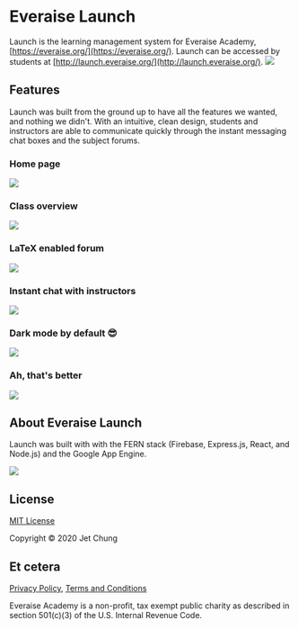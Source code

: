 # Everaise Launch

Launch is the learning management system for Everaise Academy, [https://everaise.org/](https://everaise.org/). Launch can be accessed by students at [http://launch.everaise.org/](http://launch.everaise.org/).
![](https://scontent.xx.fbcdn.net/v/t1.15752-9/104492656_214119173212387_2668032283884793060_n.png?_nc_cat=110&_nc_sid=b96e70&_nc_ohc=Zb-f9kKNb-4AX8-PzHe&_nc_ad=z-m&_nc_cid=0&_nc_ht=scontent.xx&oh=1fbb7277394fbf350c688b773ae036e4&oe=5F121429) 


## Features
Launch was built from the ground up to have all the features we wanted, and nothing we didn't. With an intuitive, clean design, students and instructors are able to communicate quickly through the instant messaging chat boxes and the subject forums.

### Home page
![](https://scontent.xx.fbcdn.net/v/t1.15752-9/104573988_772010456668193_1305286182518946085_n.png?_nc_cat=106&_nc_sid=b96e70&_nc_ohc=HmTHiVwGonkAX913fEY&_nc_ad=z-m&_nc_cid=0&_nc_ht=scontent.xx&oh=b1f3748aa995c14f442154c31bb90519&oe=5F0F3E6F)

### Class overview
![](https://scontent.xx.fbcdn.net/v/t1.15752-9/104573988_595599971339533_149461944457568371_n.png?_nc_cat=102&_nc_sid=b96e70&_nc_ohc=Uxt708TYtHIAX_y1-vH&_nc_ad=z-m&_nc_cid=0&_nc_ht=scontent.xx&oh=5886cd195e437bdd053cd712c49865a8&oe=5F0EFF25)

### LaTeX enabled forum
![](https://scontent.xx.fbcdn.net/v/t1.15752-9/104547017_631148551089236_1515013620827345643_n.png?_nc_cat=104&_nc_sid=b96e70&_nc_ohc=VDPLiiOJhjkAX8oEaDH&_nc_ad=z-m&_nc_cid=0&_nc_ht=scontent.xx&oh=fab49efcdbf6be93985fec80a723bbe6&oe=5F1025A3)

### Instant chat with instructors
![](https://scontent.xx.fbcdn.net/v/t1.15752-9/83297586_308343966870781_861816834679978447_n.png?_nc_cat=102&_nc_sid=b96e70&_nc_ohc=VrebMAHW2asAX8VE-GI&_nc_ad=z-m&_nc_cid=0&_nc_ht=scontent.xx&oh=fba983b89a28ea9b4e8134301b864d85&oe=5F0F0260)

### Dark mode by default 😎
![](https://scontent.xx.fbcdn.net/v/t1.15752-9/104451556_291343698897363_1547290662105173133_n.png?_nc_cat=109&_nc_sid=b96e70&_nc_ohc=3-CnWhuacIsAX_2itw2&_nc_ad=z-m&_nc_cid=0&_nc_ht=scontent.xx&oh=1a6ac82496047e33b1e59d27f279e8c8&oe=5F10F8F6)

### Ah, that's better
![](https://scontent.xx.fbcdn.net/v/t1.15752-9/103981130_3172309222814747_3349787127999817077_n.png?_nc_cat=111&_nc_sid=b96e70&_nc_ohc=y5yf2YGpL88AX9ed_97&_nc_ad=z-m&_nc_cid=0&_nc_ht=scontent.xx&oh=004a3fdebdf7430fac7cb8ddcdb64b52&oe=5F10618E)
## About Everaise Launch

Launch was built with with the FERN stack (Firebase, Express.js, React, and Node.js) and the Google App Engine. 

![](https://scontent.xx.fbcdn.net/v/t1.15752-9/104415834_610219166286401_8228194614207987397_n.png?_nc_cat=106&_nc_sid=b96e70&_nc_ohc=PJsoA_qjQwUAX9U7jUr&_nc_ad=z-m&_nc_cid=0&_nc_ht=scontent.xx&oh=f17d4ee6d79945d108964b8cb61a7a5e&oe=5F10297E)

## License
[MIT License](https://github.com/JetChung/Everaise-Launch/blob/master/LICENSE.md)

Copyright &copy; 2020 Jet Chung


## Et cetera
[Privacy Policy](https://github.com/Everaise-Academy/Everaise-Launch/blob/master/PRIVACY_POLICY.md), [Terms and Conditions](https://github.com/Everaise-Academy/Everaise-Launch/blob/master/TERMS_AND_CONDITIONS.md)

Everaise Academy is a non-profit, tax exempt public charity as described in section 501(c)(3) of the U.S. Internal Revenue Code.

